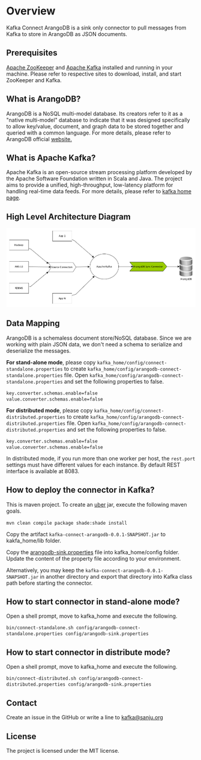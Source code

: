 # Overview 
Kafka Connect ArangoDB  is a sink only connector to pull messages from Kafka to store in ArangoDB as JSON documents.

## Prerequisites
[Apache ZooKeeper](https://zookeeper.apache.org) and [Apache Kafka](https://kafka.apache.org) installed and running in your machine. Please refer to respective sites to download, install, and start ZooKeeper and Kafka. 

## What is ArangoDB?
ArangoDB is a NoSQL multi-model database. Its creators refer to it as a "native multi-model" database to indicate that it was designed specifically to allow key/value, document, and graph data to be stored together and queried with a common language. For more details, please refer to ArangoDB official [website.](https://www.arangodb.com/)

## What is Apache Kafka?
Apache Kafka is an open-source stream processing platform developed by the Apache Software Foundation written in Scala and Java. The project aims to provide a unified, high-throughput, low-latency platform for handling real-time data feeds. For more details, please refer to [kafka home page](https://kafka.apache.org/).

## High Level Architecture Diagram

![Kafka Connect MarkLogic](arangodb.png)

## Data Mapping
ArangoDB is a schemaless document store/NoSQL database. Since we are working with plain JSON data, we don't need a schema to serialize and deserialize the messages. 

**For stand-alone mode**, please copy ```kafka_home/config/connect-standalone.properties``` to create ```kafka_home/config/arangodb-connect-standalone.properties``` file. Open ```kafka_home/config/arangodb-connect-standalone.properties``` and set the following properties to false.

```
key.converter.schemas.enable=false
value.converter.schemas.enable=false
```

**For distributed mode**, please copy ```kafka_home/config/connect-distributed.properties``` to create ```kafka_home/config/arangodb-connect-distributed.properties``` file. Open ```kafka_home/config/arangodb-connect-distributed.properties``` and set the following properties to false.

```
key.converter.schemas.enable=false
value.converter.schemas.enable=false
```

In distributed mode, if you run more than one worker per host, the ```rest.port``` settings must have different values for each instance. By default REST interface is available at 8083.

## How to deploy the connector in Kafka?
This is maven project. To create an [uber](https://maven.apache.org/plugins/maven-shade-plugin/index.html) jar, execute the following maven goals.

```mvn clean compile package shade:shade install```

Copy the artifact ```kafka-connect-arangodb-0.0.1-SNAPSHOT.jar``` to kakfa_home/lib folder.

Copy the [arangodb-sink.properties](https://github.com/sanjuthomas/kafka-connect-arangodb/blob/master/config/arangodb-sink.properties) file into kafka_home/config folder. Update the content of the property file according to your environment.

Alternatively, you may keep the ```kafka-connect-arangodb-0.0.1-SNAPSHOT.jar``` in another directory and export that directory into Kafka class path before starting the connector.

## How to start connector in stand-alone mode?
Open a shell prompt, move to kafka_home and execute the following.

```
bin/connect-standalone.sh config/arangodb-connect-standalone.properties config/arangodb-sink.properties
```

## How to start connector in distribute mode?
Open a shell prompt, move to kafka_home and execute the following.

```
bin/connect-distributed.sh config/arangodb-connect-distributed.properties config/arangodb-sink.properties
```

## Contact
Create an issue in the GitHub or write a line to kafka@sanju.org

## License
The project is licensed under the MIT license.
